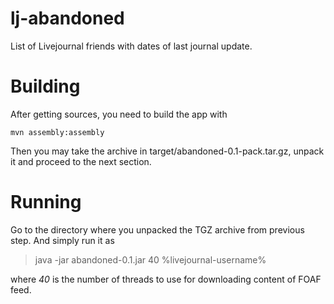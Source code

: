lj-abandoned
============

List of Livejournal friends with dates of last journal update.

Building
============

After getting sources, you need to build the app with

    mvn assembly:assembly

Then you may take the archive in target/abandoned-0.1-pack.tar.gz, unpack it and 
proceed to the next section.

Running
============

Go to the directory where you unpacked the TGZ archive from previous step. 
And simply run it as

> java -jar abandoned-0.1.jar 40 %livejournal-username%

where *40* is the number of threads to use for downloading content of FOAF feed.
